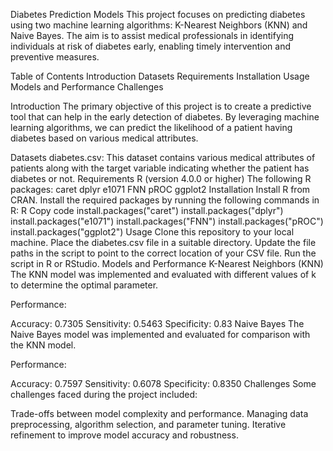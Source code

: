 Diabetes Prediction Models
This project focuses on predicting diabetes using two machine learning algorithms: K-Nearest Neighbors (KNN) and Naive Bayes. The aim is to assist medical professionals in identifying individuals at risk of diabetes early, enabling timely intervention and preventive measures.

Table of Contents
Introduction
Datasets
Requirements
Installation
Usage
Models and Performance
Challenges

Introduction
The primary objective of this project is to create a predictive tool that can help in the early detection of diabetes. By leveraging machine learning algorithms, we can predict the likelihood of a patient having diabetes based on various medical attributes.

Datasets
diabetes.csv: This dataset contains various medical attributes of patients along with the target variable indicating whether the patient has diabetes or not.
Requirements
R (version 4.0.0 or higher)
The following R packages:
caret
dplyr
e1071
FNN
pROC
ggplot2
Installation
Install R from CRAN.
Install the required packages by running the following commands in R:
R
Copy code
install.packages("caret")
install.packages("dplyr")
install.packages("e1071")
install.packages("FNN")
install.packages("pROC")
install.packages("ggplot2")
Usage
Clone this repository to your local machine.
Place the diabetes.csv file in a suitable directory.
Update the file paths in the script to point to the correct location of your CSV file.
Run the script in R or RStudio.
Models and Performance
K-Nearest Neighbors (KNN)
The KNN model was implemented and evaluated with different values of k to determine the optimal parameter.

Performance:

Accuracy: 0.7305
Sensitivity: 0.5463
Specificity: 0.83
Naive Bayes
The Naive Bayes model was implemented and evaluated for comparison with the KNN model.

Performance:

Accuracy: 0.7597
Sensitivity: 0.6078
Specificity: 0.8350
Challenges
Some challenges faced during the project included:

Trade-offs between model complexity and performance.
Managing data preprocessing, algorithm selection, and parameter tuning.
Iterative refinement to improve model accuracy and robustness.
